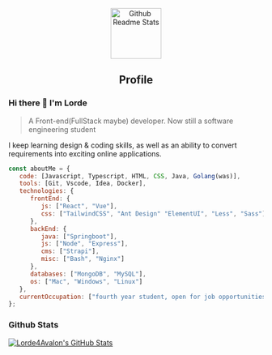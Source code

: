 <p align="center">
 <img width="100px" src="https://res.cloudinary.com/anuraghazra/image/upload/v1594908242/logo_ccswme.svg" align="center" alt="Github Readme Stats" />
 <h2 align="center">Profile</h2>
</p>

### Hi there 👋 I'm Lorde
> A Front-end(FullStack maybe) developer. Now still a software engineering student


<div>
 <p>
I keep learning design & coding skills, as well as an ability to convert requirements into exciting online applications.
</p>
</div>

```javascript
const aboutMe = {
   code: [Javascript, Typescript, HTML, CSS, Java, Golang(was)], 
   tools: [Git, Vscode, Idea, Docker],
   technologies: {
      frontEnd: {
         js: ["React", "Vue"],
         css: ["TailwindCSS", "Ant Design" "ElementUI", "Less", "Sass"]
      },
      backEnd: {
         java: ["Springboot"],
         js: ["Node", "Express"],
         cms: ["Strapi"],
         misc: ["Bash", "Nginx"]
      },
      databases: ["MongoDB", "MySQL"],
      os: ["Mac", "Windows", "Linux"]
   },
   currentOccupation: ["fourth year student, open for job opportunities"],
};
```

### Github Stats

[![Lorde4Avalon's GitHub Stats](https://github-readme-stats.vercel.app/api?username=Lorde4Avalon&show_icons=true&count_private=true)](https://github.com/Lorde4Avalon)
